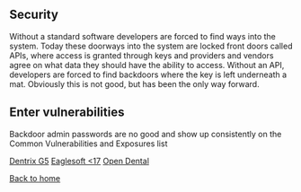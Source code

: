 ## Security
Without a standard software developers are forced to find ways into the system.  Today these doorways into the system are locked front doors called APIs, where access is granted through keys and providers and vendors agree on what data they should have the ability to access.  Without an API, developers are forced to find backdoors where the key is left underneath a mat.  Obviously this is not good, but has been the only way forward.

## Enter vulnerabilities
Backdoor admin passwords are no good and show up consistently on the Common Vulnerabilities and Exposures list

[Dentrix G5](https://www.kb.cert.org/vuls/id/948155)
[Eaglesoft <17](https://www.kb.cert.org/vuls/id/344432)
[Open Dental](https://www.kb.cert.org/vuls/id/619767)

[Back to home](/)